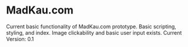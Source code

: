 # MadKau.com
Current basic functionality of MadKau.com prototype. Basic scripting, styling, and index. Image clickability and basic user input exists. 
Current Version: 0.1
